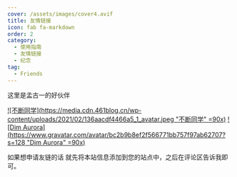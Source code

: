 ```yaml
---
cover: /assets/images/cover4.avif
title: 友情链接
icon: fab fa-markdown
order: 2
category:
  - 使用指南
  - 友情链接
  - 纪念
tag:
  - Friends
---
```


这里是孟古一的好伙伴

[![不断同学](https://media.cdn.461blog.cn/wp-content/uploads/2021/02/136aacdf4466a5_1_avatar.jpeg "不断同学" =90x)](https://www.461blog.cn/) [![Dim Aurora](https://www.gravatar.com/avatar/bc2b9b8ef2f566771bb757f97ab62707?s=128 "Dim Aurora" =90x)](https://www.dimaurora.com/)

如果想申请友链的话
就先将本站信息添加到您的站点中，之后在评论区告诉我即可。